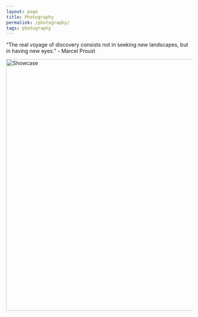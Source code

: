 ```yaml
---
layout: page
title: Photography
permalink: /photography/
tags: photography
---
```


“The real voyage of discovery consists not in seeking new landscapes, but in having new eyes.” - Marcel Proust

<a data-flickr-embed="true" data-header="true"  href="https://www.flickr.com/photos/splendorevision/albums/72157670630820101" title="Showcase "><img src="https://c5.staticflickr.com/9/8744/28342753836_9fcfbc54bb_b.jpg" width="1024" height="683" alt="Showcase "></a><script async src="//embedr.flickr.com/assets/client-code.js" charset="utf-8"></script>